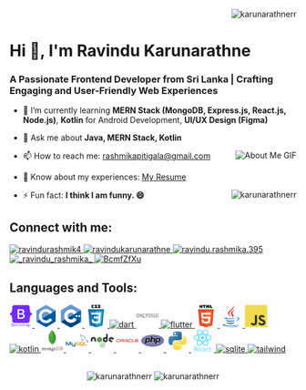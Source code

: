 <p align="right">
  <img src="https://komarev.com/ghpvc/?username=karunarathnerr&label=Profile%20views&color=0e75b6&style=flat" alt="karunarathnerr" />
</p>

# Hi 👋, I'm Ravindu Karunarathne

### A Passionate Frontend Developer from Sri Lanka | Crafting Engaging and User-Friendly Web Experiences

- 🌱 I’m currently learning **MERN Stack (MongoDB, Express.js, React.js, Node.js)**, **Kotlin** for Android Development, **UI/UX Design (Figma)**
  
- 💬 Ask me about **Java, MERN Stack, Kotlin**
   
- 📫 How to reach me: [rashmikapitigala@gmail.com](mailto:rashmikapitigala@gmail.com)
  <img align="right" src="https://raw.githubusercontent.com/7oSkaaa/7oSkaaa/refs/heads/main/Images/about_me.gif" alt="About Me GIF" />
- 📄 Know about my experiences: [My Resume](https://mysliit-my.sharepoint.com/:b:/g/personal/it22284198_my_sliit_lk/EajjtdPNdYBBtEClE_X7X5QBkigQ82qhsxvUegsF3XMjWA?e=DRfmbg)
  
  <img align="right" src="https://github-readme-stats.vercel.app/api/top-langs?username=karunarathnerr&show_icons=true&locale=en&layout=compact&theme=radical" alt="karunarathnerr" />
- ⚡ Fun fact: **I think I am funny. 😄**

  
## Connect with me:

  <div align="left">
    <a href="https://twitter.com/ravindurashmik4" target="_blank">
      <img src="https://raw.githubusercontent.com/rahuldkjain/github-profile-readme-generator/master/src/images/icons/Social/twitter.svg" alt="ravindurashmik4" height="30" width="40" />
    </a>
    <a href="https://linkedin.com/in/ravindukarunarathne" target="_blank">
      <img src="https://raw.githubusercontent.com/rahuldkjain/github-profile-readme-generator/master/src/images/icons/Social/linked-in-alt.svg" alt="ravindukarunarathne" height="30" width="40" />
    </a>
    <a href="https://fb.com/ravindu.rashmika.395" target="_blank">
      <img src="https://raw.githubusercontent.com/rahuldkjain/github-profile-readme-generator/master/src/images/icons/Social/facebook.svg" alt="ravindu.rashmika.395" height="30" width="40" />
    </a>
    <a href="https://instagram.com/_ravindu_rashmika_" target="_blank">
      <img src="https://raw.githubusercontent.com/rahuldkjain/github-profile-readme-generator/master/src/images/icons/Social/instagram.svg" alt="_ravindu_rashmika_" height="30" width="40" />
    </a>
    <a href="https://discord.gg/BcmfZfXu" target="_blank">
      <img src="https://raw.githubusercontent.com/rahuldkjain/github-profile-readme-generator/master/src/images/icons/Social/discord.svg" alt="BcmfZfXu" height="30" width="40" />
    </a>
  </div>
  
  ## Languages and Tools:
  
  <div aligh="left">
    <a href="https://getbootstrap.com" target="_blank" rel="noreferrer">
      <img src="https://raw.githubusercontent.com/devicons/devicon/master/icons/bootstrap/bootstrap-plain-wordmark.svg" alt="bootstrap" width="40" height="40"/>
    </a>
    <a href="https://www.cprogramming.com/" target="_blank" rel="noreferrer">
      <img src="https://raw.githubusercontent.com/devicons/devicon/master/icons/c/c-original.svg" alt="c" width="40" height="40"/>
    </a>
    <a href="https://www.w3schools.com/cpp/" target="_blank" rel="noreferrer">
      <img src="https://raw.githubusercontent.com/devicons/devicon/master/icons/cplusplus/cplusplus-original.svg" alt="cplusplus" width="40" height="40"/>
    </a>
    <a href="https://www.w3schools.com/css/" target="_blank" rel="noreferrer">
      <img src="https://raw.githubusercontent.com/devicons/devicon/master/icons/css3/css3-original-wordmark.svg" alt="css3" width="40" height="40"/>
    </a>
    <a href="https://dart.dev" target="_blank" rel="noreferrer">
      <img src="https://www.vectorlogo.zone/logos/dartlang/dartlang-icon.svg" alt="dart" width="40" height="40"/>
    </a>
    <a href="https://expressjs.com" target="_blank" rel="noreferrer">
      <img src="https://raw.githubusercontent.com/devicons/devicon/master/icons/express/express-original-wordmark.svg" alt="express" width="40" height="40"/>
    </a>
    <a href="https://flutter.dev" target="_blank" rel="noreferrer">
      <img src="https://www.vectorlogo.zone/logos/flutterio/flutterio-icon.svg" alt="flutter" width="40" height="40"/>
    </a>
    <a href="https://www.w3.org/html/" target="_blank" rel="noreferrer">
      <img src="https://raw.githubusercontent.com/devicons/devicon/master/icons/html5/html5-original-wordmark.svg" alt="html5" width="40" height="40"/>
    </a>
    <a href="https://www.java.com" target="_blank" rel="noreferrer">
      <img src="https://raw.githubusercontent.com/devicons/devicon/master/icons/java/java-original.svg" alt="java" width="40" height="40"/>
    </a>
    <a href="https://developer.mozilla.org/en-US/docs/Web/JavaScript" target="_blank" rel="noreferrer">
      <img src="https://raw.githubusercontent.com/devicons/devicon/master/icons/javascript/javascript-original.svg" alt="javascript" width="40" height="40"/>
    </a>
    <a href="https://kotlinlang.org" target="_blank" rel="noreferrer">
      <img src="https://www.vectorlogo.zone/logos/kotlinlang/kotlinlang-icon.svg" alt="kotlin" width="40" height="40"/>
    </a>
    <a href="https://www.mongodb.com/" target="_blank" rel="noreferrer">
      <img src="https://raw.githubusercontent.com/devicons/devicon/master/icons/mongodb/mongodb-original-wordmark.svg" alt="mongodb" width="40" height="40"/>
    </a>
    <a href="https://www.mysql.com/" target="_blank" rel="noreferrer">
      <img src="https://raw.githubusercontent.com/devicons/devicon/master/icons/mysql/mysql-original-wordmark.svg" alt="mysql" width="40" height="40"/>
    </a>
    <a href="https://nodejs.org" target="_blank" rel="noreferrer">
      <img src="https://raw.githubusercontent.com/devicons/devicon/master/icons/nodejs/nodejs-original-wordmark.svg" alt="nodejs" width="40" height="40"/>
    </a>
    <a href="https://www.oracle.com/" target="_blank" rel="noreferrer">
      <img src="https://raw.githubusercontent.com/devicons/devicon/master/icons/oracle/oracle-original.svg" alt="oracle" width="40" height="40"/>
    </a>
    <a href="https://www.php.net" target="_blank" rel="noreferrer">
      <img src="https://raw.githubusercontent.com/devicons/devicon/master/icons/php/php-original.svg" alt="php" width="40" height="40"/>
    </a>
    <a href="https://www.python.org" target="_blank" rel="noreferrer">
      <img src="https://raw.githubusercontent.com/devicons/devicon/master/icons/python/python-original.svg" alt="python" width="40" height="40"/>
    </a>
    <a href="https://reactjs.org/" target="_blank" rel="noreferrer">
      <img src="https://raw.githubusercontent.com/devicons/devicon/master/icons/react/react-original-wordmark.svg" alt="react" width="40" height="40"/>
    </a>
    <a href="https://www.sqlite.org/" target="_blank" rel="noreferrer">
      <img src="https://www.vectorlogo.zone/logos/sqlite/sqlite-icon.svg" alt="sqlite" width="40" height="40"/>
    </a>
    <a href="https://tailwindcss.com/" target="_blank" rel="noreferrer">
      <img src="https://www.vectorlogo.zone/logos/tailwindcss/tailwindcss-icon.svg" alt="tailwind" width="40" height="40"/>
    </a>
  </div>

  <br>
  
<p align="center">
  <img src="https://github-readme-streak-stats.herokuapp.com/?user=karunarathnerr&theme=radical" alt="karunarathnerr" border="0" width="40%" />
  <img src="https://github-readme-stats.vercel.app/api?username=karunarathnerr&show_icons=true&locale=en&theme=radical" alt="karunarathnerr" border="0" width="35%" />
</p>


